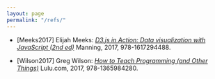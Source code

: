 ```yaml
---
layout: page
permalink: "/refs/"
---
```


*   <a id="meeks2017"></a>[Meeks2017]
    Elijah Meeks:
    *[D3.js in Action: Data visualization with JavaScript (2nd ed)](https://www.amazon.com/D3-js-Action-Data-visualization-JavaScript/dp/1617294489/)*
    Manning, 2017, 978-1617294488.

*   <a id="wilson2017"></a>[Wilson2017]
    Greg Wilson:
    *[How to Teach Programming (and Other Things)](https://www.amazon.com/How-Teach-Programming-Other-Things/)*
    Lulu.com, 2017, 978-1365984280.
